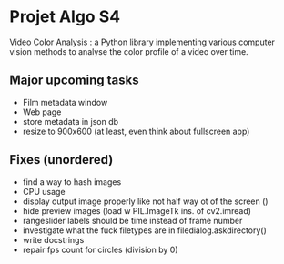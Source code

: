 # Projet Algo S4

Video Color Analysis : a Python library implementing various computer vision methods to analyse the color profile of a video over time.

## Major upcoming tasks

- Film metadata window
- Web page
- store metadata in json db
- resize to 900x600 (at least, even think about fullscreen app)

## Fixes (unordered)

- find a way to hash images
- CPU usage
- display output image properly like not half way ot of the screen ()
- hide preview images (load w PIL.ImageTk ins. of cv2.imread)
- rangeslider labels should be time instead of frame number
- investigate what the fuck filetypes are in filedialog.askdirectory()
- write docstrings
- repair fps count for circles (division by 0)
